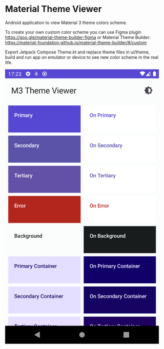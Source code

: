 # Material Theme Viewer
Android application to view Material 3 theme colors scheme.

To create your own custom color scheme you can use Figma plugin https://goo.gle/material-theme-builder-figma
or Material Theme Builder: https://material-foundation.github.io/material-theme-builder/#/custom

Export Jetpack Compose Theme.kt and replace theme files in ui/theme, build and run app on emulator or device
to see new color scheme in the real life.

![Light colors scheme example](colors-scheme-light.png)
